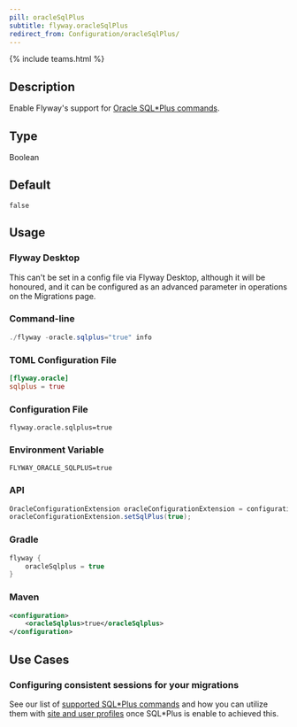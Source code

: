 ```yaml
---
pill: oracleSqlPlus
subtitle: flyway.oracleSqlPlus
redirect_from: Configuration/oracleSqlPlus/
---
```


{% include teams.html %}

## Description

Enable Flyway's support for [Oracle SQL*Plus commands](<Database Driver Reference/oracle database#sqlplus-commands>).

## Type

Boolean

## Default

`false`

## Usage

### Flyway Desktop

This can't be set in a config file via Flyway Desktop, although it will be honoured, and it can be configured as an advanced parameter in operations on the Migrations page.

### Command-line

```powershell
./flyway -oracle.sqlplus="true" info
```

### TOML Configuration File

```toml
[flyway.oracle]
sqlplus = true
```

### Configuration File

```properties
flyway.oracle.sqlplus=true
```

### Environment Variable

```properties
FLYWAY_ORACLE_SQLPLUS=true
```

### API

```java
OracleConfigurationExtension oracleConfigurationExtension = configuration.getPluginRegister().getPlugin(OracleConfigurationExtension.class);
oracleConfigurationExtension.setSqlPlus(true);
```

### Gradle

```groovy
flyway {
    oracleSqlplus = true
}
```

### Maven

```xml
<configuration>
    <oracleSqlplus>true</oracleSqlplus>
</configuration>
```

## Use Cases

### Configuring consistent sessions for your migrations

See our list of [supported SQL\*Plus commands](<Database Driver Reference/oracle database#sqlplus-commands>) and how you can utilize them with [site and user profiles](<Database Driver Reference/oracle database#site-profiles-gloginsql--user-profiles-loginsql>) once SQL\*Plus is enable to achieved this.
